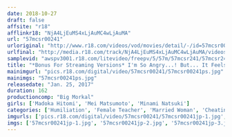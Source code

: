 ```yaml
---
date: 2018-10-27
draft: false
affsite: "r18"
afflinkr18: "NjA4LjEuMS4xLjAuMC4wLjAuMA"
url: "57mcsr00241"
urloriginal: "http://www.r18.com/videos/vod/movies/detail/-/id=57mcsr00241"
urlfinal: "http://media.r18.com/track/NjA4LjEuMS4xLjAuMC4wLjAuMA/videos/vod/movies/detail/-/id=57mcsr00241"
samplevid: "awspv3001.r18.com/litevideo/freepv/5/57m/57mcsr241/57mcsr241_dmb_w.mp4"
title: "*Bonus For Streaming Versions* I'm So Angry...! But... It Feels So Good! A Married Woman Spreads Her Pussy Lips Wide, Begging For Forgiveness On Her Hands And Knees It Feels Great To Apologize! This Married Woman Bites Her Lips In Anguish As We Enter Her From Behind In A Cum Crazy Creampie Fest"
mainimgurl: "pics.r18.com/digital/video/57mcsr00241/57mcsr00241ps.jpg"
mainimgs: "57mcsr00241ps.jpg"
releasedate: "Jan. 25, 2017"
duration: 162
productioncomp: "Big Morkal"
girls: ['Madoka Hitomi', 'Mei Matsumoto', 'Minami Natsuki']
categories: ['Humiliation', 'Female Teacher', 'Married Woman', 'Cheating Wife', 'Creampie', 'Hi-Def']
imgurls: ['pics.r18.com/digital/video/57mcsr00241/57mcsr00241jp-1.jpg', 'pics.r18.com/digital/video/57mcsr00241/57mcsr00241jp-2.jpg', 'pics.r18.com/digital/video/57mcsr00241/57mcsr00241jp-3.jpg', 'pics.r18.com/digital/video/57mcsr00241/57mcsr00241jp-4.jpg', 'pics.r18.com/digital/video/57mcsr00241/57mcsr00241jp-5.jpg', 'pics.r18.com/digital/video/57mcsr00241/57mcsr00241jp-6.jpg', 'pics.r18.com/digital/video/57mcsr00241/57mcsr00241jp-7.jpg', 'pics.r18.com/digital/video/57mcsr00241/57mcsr00241jp-8.jpg', 'pics.r18.com/digital/video/57mcsr00241/57mcsr00241jp-9.jpg', 'pics.r18.com/digital/video/57mcsr00241/57mcsr00241jp-10.jpg', 'pics.r18.com/digital/video/57mcsr00241/57mcsr00241jp-11.jpg', 'pics.r18.com/digital/video/57mcsr00241/57mcsr00241jp-12.jpg', 'pics.r18.com/digital/video/57mcsr00241/57mcsr00241jp-13.jpg', 'pics.r18.com/digital/video/57mcsr00241/57mcsr00241jp-14.jpg', 'pics.r18.com/digital/video/57mcsr00241/57mcsr00241jp-15.jpg', 'pics.r18.com/digital/video/57mcsr00241/57mcsr00241jp-16.jpg', 'pics.r18.com/digital/video/57mcsr00241/57mcsr00241jp-17.jpg', 'pics.r18.com/digital/video/57mcsr00241/57mcsr00241jp-18.jpg', 'pics.r18.com/digital/video/57mcsr00241/57mcsr00241jp-19.jpg', 'pics.r18.com/digital/video/57mcsr00241/57mcsr00241jp-20.jpg']
imgs: ['57mcsr00241jp-1.jpg', '57mcsr00241jp-2.jpg', '57mcsr00241jp-3.jpg', '57mcsr00241jp-4.jpg', '57mcsr00241jp-5.jpg', '57mcsr00241jp-6.jpg', '57mcsr00241jp-7.jpg', '57mcsr00241jp-8.jpg', '57mcsr00241jp-9.jpg', '57mcsr00241jp-10.jpg', '57mcsr00241jp-11.jpg', '57mcsr00241jp-12.jpg', '57mcsr00241jp-13.jpg', '57mcsr00241jp-14.jpg', '57mcsr00241jp-15.jpg', '57mcsr00241jp-16.jpg', '57mcsr00241jp-17.jpg', '57mcsr00241jp-18.jpg', '57mcsr00241jp-19.jpg', '57mcsr00241jp-20.jpg']
---
```

